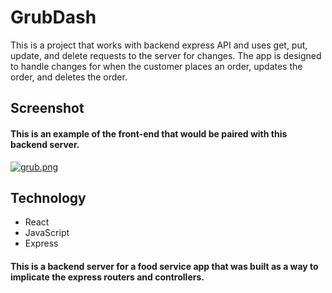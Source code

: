 # GrubDash
This is a project that works with backend express API and uses get, put, update, and delete requests to the server for changes. The app is designed to handle changes for when the customer places an order, updates the order, and deletes the order.

## Screenshot
#### This is an example of the front-end that would be paired with this backend server.
[![grub.png](https://i.postimg.cc/qM9qYvbG/grub.png)](https://postimg.cc/sv43GsRB)


## Technology
- React
- JavaScript
- Express

#### This is a backend server for a food service app that was built as a way to implicate the express routers and controllers.

